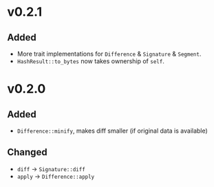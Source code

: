 # v0.2.1

## Added

- More trait implementations for `Difference` & `Signature` & `Segment`.
- `HashResult::to_bytes` now takes ownership of `self`.

# v0.2.0

## Added

- `Difference::minify`, makes diff smaller (if original data is available)

## Changed

- `diff` -> `Signature::diff`
- `apply` -> `Difference::apply`
